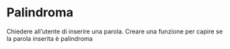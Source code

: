 # Palindroma

Chiedere all’utente di inserire una parola.
Creare una funzione per capire se la parola inserita è palindroma